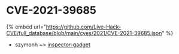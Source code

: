 # CVE-2021-39685
{% embed url="https://github.com/Live-Hack-CVE/full_database/blob/main/cves/2021/CVE-2021-39685.json" %}

* szymonh ~> [inspector-gadget](https://www.alice-snow.ru/2021/database/cve-2021-39685/inspector-gadget-szymonh)